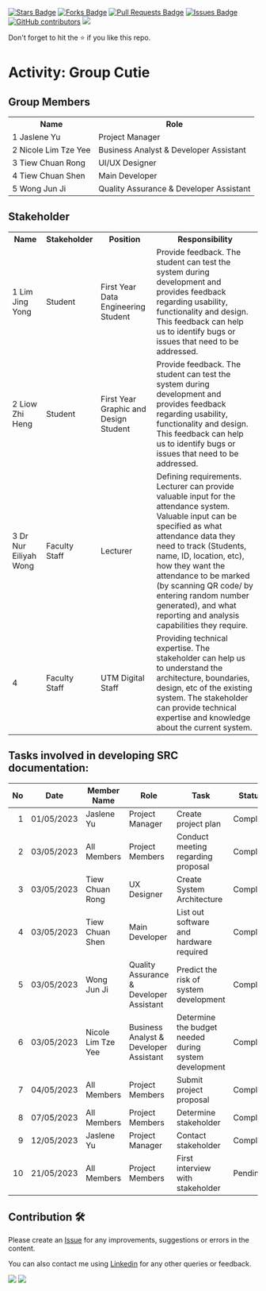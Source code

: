 
<a href="https://github.com/drshahizan/software-engineering/stargazers"><img src="https://img.shields.io/github/stars/drshahizan/software-engineering" alt="Stars Badge"/></a>
<a href="https://github.com/drshahizan/software-engineering/network/members"><img src="https://img.shields.io/github/forks/drshahizan/software-engineering" alt="Forks Badge"/></a>
<a href="https://github.com/drshahizan/software-engineering/pulls"><img src="https://img.shields.io/github/issues-pr/drshahizan/software-engineering" alt="Pull Requests Badge"/></a>
<a href="https://github.com/drshahizan/software-engineering/issues"><img src="https://img.shields.io/github/issues/drshahizan/software-engineering" alt="Issues Badge"/></a>
<a href="https://github.com/drshahizan/software-engineering/graphs/contributors"><img alt="GitHub contributors" src="https://img.shields.io/github/contributors/drshahizan/software-engineering?color=2b9348"></a>
![](https://visitor-badge.glitch.me/badge?page_id=drshahizan/software-engineering)

Don't forget to hit the :star: if you like this repo.

# Activity: Group Cutie

## Group Members
<table>
  <tr>
    <th>Name</th>
    <th>Role</th>
  </tr>
  <tr>
    <td>1 Jaslene Yu</td>
    <td>Project Manager</td>
  </tr>
  <tr>
    <td>2 Nicole Lim Tze Yee</td>
    <td>Business Analyst & Developer Assistant</td>
  </tr>
    <tr>
    <td>3 Tiew Chuan Rong</td>
    <td>UI/UX Designer</td>
  </tr>
    <tr>
    <td>4 Tiew Chuan Shen</td>
    <td>Main Developer</td>
  </tr>
  <tr>
  <td>5 Wong Jun Ji</td>
  <td>Quality Assurance & Developer Assistant</td>
  </tr>
</table>

## Stakeholder
<table>
  <tr>
    <th>Name</th>
    <th>Stakeholder</th>
    <th>Position</th>
    <th>Responsibility</th>
  </tr>
  <tr>
    <td>1 Lim Jing Yong</td>
    <td>Student</td>
    <td>First Year Data Engineering Student</td>
    <td>Provide feedback. The student can test the system during development and provides feedback regarding usability, functionality and design. This feedback can help us to identify bugs or issues that need to be addressed.</td>
  </tr>
  <tr>
    <td>2 Liow Zhi Heng</td>
    <td>Student</td>
    <td>First Year Graphic and Design Student</td>
    <td>Provide feedback. The student can test the system during development and provides feedback regarding usability, functionality and design. This feedback can help us to identify bugs or issues that need to be addressed.</td>
  </tr>
    <tr>
    <td>3 Dr Nur Eiliyah Wong </td>
    <td>Faculty Staff</td>
    <td>Lecturer</td>
    <td>Defining requirements. Lecturer can provide valuable input for the attendance system. Valuable input can be specified as what attendance data they need to track (Students, name, ID, location, etc), how they want the attendance to be marked (by scanning QR code/ by entering random number generated), and what reporting and analysis capabilities they require.</td>
  </tr>
    <tr>
    <td>4</td>
    <td>Faculty Staff</td>
    <td>UTM Digital Staff</td>
    <td>Providing technical expertise. The stakeholder can help us to understand the architecture, boundaries, design, etc of the existing system. The stakeholder can provide technical expertise and knowledge about the current system.</td>
  </tr>
</table>

## Tasks involved in developing SRC documentation:

| No | Date | Member Name | Role	| Task	| Status	| 
| -----:| ----- | ------ | ------ | ------ | ------ |
| 1 | 01/05/2023| Jaslene Yu | Project Manager | Create project plan | Complete |
| 2 | 03/05/2023| All Members |Project Members | Conduct meeting regarding proposal | Complete |
| 3 | 03/05/2023| Tiew Chuan Rong |  UX Designer | Create System Architecture | Complete |
| 4 | 03/05/2023 | Tiew Chuan Shen | Main Developer | List out software and hardware required | Complete | 
| 5 | 03/05/2023 | Wong Jun Ji | Quality Assurance & Developer Assistant | Predict the risk of system development | Complete |
| 6 | 03/05/2023 | Nicole Lim Tze Yee | Business Analyst & Developer Assistant | Determine the budget needed during system development | Complete |
| 7 | 04/05/2023 | All Members | Project Members | Submit project proposal | Complete |
| 8 | 07/05/2023 | All Members | Project Members | Determine stakeholder | Complete |
| 9 | 12/05/2023 | Jaslene Yu | Project Manager | Contact stakeholder | Complete |
|10 | 21/05/2023 | All Members | Project Members | First interview with stakeholder | Pending |

## Contribution 🛠️
Please create an [Issue](https://github.com/drshahizan/software-engineering/issues) for any improvements, suggestions or errors in the content.

You can also contact me using [Linkedin](https://www.linkedin.com/in/drshahizan/) for any other queries or feedback.

![](https://komarev.com/ghpvc/?username=drshahizan&label=Views&color=0e75b6&style=flat)
![](https://hit.yhype.me/github/profile?user_id=81284918)


